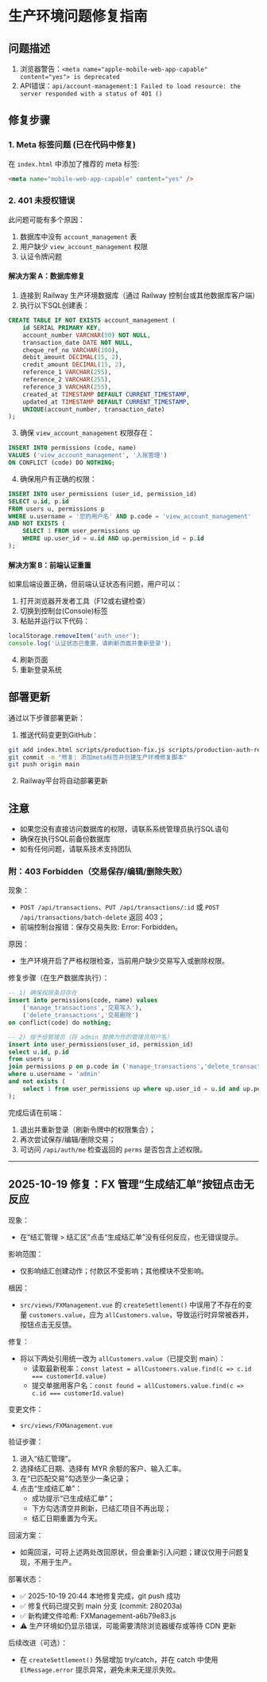 # 生产环境问题修复指南

## 问题描述

1. 浏览器警告：`<meta name="apple-mobile-web-app-capable" content="yes"> is deprecated`
2. API错误：`api/account-management:1 Failed to load resource: the server responded with a status of 401 ()`

## 修复步骤

### 1. Meta 标签问题 (已在代码中修复)

在 `index.html` 中添加了推荐的 meta 标签:
```html
<meta name="mobile-web-app-capable" content="yes" />
```

### 2. 401 未授权错误

此问题可能有多个原因：
1. 数据库中没有 `account_management` 表
2. 用户缺少 `view_account_management` 权限
3. 认证令牌问题

#### 解决方案 A：数据库修复

1. 连接到 Railway 生产环境数据库（通过 Railway 控制台或其他数据库客户端）
2. 执行以下SQL创建表：
```sql
CREATE TABLE IF NOT EXISTS account_management (
    id SERIAL PRIMARY KEY,
    account_number VARCHAR(50) NOT NULL,
    transaction_date DATE NOT NULL,
    cheque_ref_no VARCHAR(100),
    debit_amount DECIMAL(15, 2),
    credit_amount DECIMAL(15, 2),
    reference_1 VARCHAR(255),
    reference_2 VARCHAR(255),
    reference_3 VARCHAR(255),
    created_at TIMESTAMP DEFAULT CURRENT_TIMESTAMP,
    updated_at TIMESTAMP DEFAULT CURRENT_TIMESTAMP,
    UNIQUE(account_number, transaction_date)
);
```

3. 确保 `view_account_management` 权限存在：
```sql
INSERT INTO permissions (code, name)
VALUES ('view_account_management', '入账管理')
ON CONFLICT (code) DO NOTHING;
```

4. 确保用户有正确的权限：
```sql
INSERT INTO user_permissions (user_id, permission_id)
SELECT u.id, p.id
FROM users u, permissions p
WHERE u.username = '您的用户名' AND p.code = 'view_account_management'
AND NOT EXISTS (
    SELECT 1 FROM user_permissions up 
    WHERE up.user_id = u.id AND up.permission_id = p.id
);
```

#### 解决方案 B：前端认证重置

如果后端设置正确，但前端认证状态有问题，用户可以：

1. 打开浏览器开发者工具（F12或右键检查）
2. 切换到控制台(Console)标签
3. 粘贴并运行以下代码：
```javascript
localStorage.removeItem('auth_user');
console.log('认证状态已重置，请刷新页面并重新登录');
```
4. 刷新页面
5. 重新登录系统

## 部署更新

通过以下步骤部署更新：

1. 推送代码变更到GitHub：
```bash
git add index.html scripts/production-fix.js scripts/production-auth-reset.js
git commit -m "修复: 添加meta标签并创建生产环境修复脚本"
git push origin main
```

2. Railway平台将自动部署更新

## 注意

- 如果您没有直接访问数据库的权限，请联系系统管理员执行SQL语句
- 确保在执行SQL前备份数据库
- 如有任何问题，请联系技术支持团队

### 附：403 Forbidden（交易保存/编辑/删除失败）

现象：
- `POST /api/transactions`、`PUT /api/transactions/:id` 或 `POST /api/transactions/batch-delete` 返回 403；
- 前端控制台报错：保存交易失败: Error: Forbidden。

原因：
- 生产环境开启了严格权限检查，当前用户缺少交易写入或删除权限。

修复步骤（在生产数据库执行）：

```sql
-- 1) 确保权限条目存在
insert into permissions(code, name) values
    ('manage_transactions','交易写入'),
    ('delete_transactions','交易删除')
on conflict(code) do nothing;

-- 2) 授予给管理员（将 admin 替换为你的管理员用户名）
insert into user_permissions(user_id, permission_id)
select u.id, p.id
from users u
join permissions p on p.code in ('manage_transactions','delete_transactions')
where u.username = 'admin'
and not exists (
    select 1 from user_permissions up where up.user_id = u.id and up.permission_id = p.id
);
```

完成后请在前端：
1) 退出并重新登录（刷新令牌中的权限集合）；
2) 再次尝试保存/编辑/删除交易；
3) 可访问 `/api/auth/me` 检查返回的 `perms` 是否包含上述权限。

---

## 2025-10-19 修复：FX 管理“生成结汇单”按钮点击无反应

现象：
- 在“结汇管理 > 结汇区”点击“生成结汇单”没有任何反应，也无错误提示。

影响范围：
- 仅影响结汇创建动作；付款区不受影响；其他模块不受影响。

根因：
- `src/views/FXManagement.vue` 的 `createSettlement()` 中误用了不存在的变量 `customers.value`，应为 `allCustomers.value`，导致运行时异常被吞并，按钮点击无反馈。

修复：
- 将以下两处引用统一改为 `allCustomers.value`（已提交到 main）：
    - 读取最新税率：`const latest = allCustomers.value.find(c => c.id === customerId.value)`
    - 提交单据用客户名：`const found = allCustomers.value.find(c => c.id === customerId.value)`

变更文件：
- `src/views/FXManagement.vue`

验证步骤：
1) 进入“结汇管理”。
2) 选择结汇日期、选择有 MYR 余额的客户、输入汇率。
3) 在“已匹配交易”勾选至少一条记录；
4) 点击“生成结汇单”：
     - 成功提示“已生成结汇单”；
     - 下方勾选清空并刷新，已结汇项目不再出现；
     - 结汇日期重置为今天。

回滚方案：
- 如需回滚，可将上述两处改回原状，但会重新引入问题；建议仅用于问题复现，不用于生产。

部署状态：
- ✅ 2025-10-19 20:44 本地修复完成，git push 成功
- ✅ 修复代码已提交到 main 分支 (commit: 280203a)
- ✅ 新构建文件哈希: FXManagement-a6b79e83.js
- ⚠️  生产环境如仍显示错误，可能需要清除浏览器缓存或等待 CDN 更新

后续改进（可选）：
- 在 `createSettlement()` 外层增加 try/catch，并在 catch 中使用 `ElMessage.error` 提示异常，避免未来无提示失败。